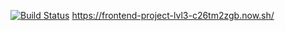 [![Build Status](https://travis-ci.org/konstantin1998/frontend-project-lvl3.svg?branch=master)](https://travis-ci.org/konstantin1998/frontend-project-lvl3)
https://frontend-project-lvl3-c26tm2zgb.now.sh/
